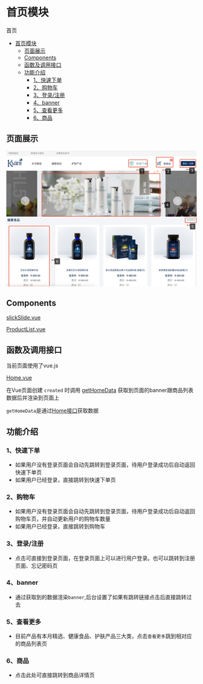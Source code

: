 # 首页模块

首页

<!-- TOC -->

- [首页模块](#首页模块)
  - [页面展示](#页面展示)
  - [Components](#components)
  - [函数及调用接口](#函数及调用接口)
  - [功能介绍](#功能介绍)
    - [1、快速下单](#1快速下单)
    - [2、购物车](#2购物车)
    - [3、登录/注册](#3登录注册)
    - [4、banner](#4banner)
    - [5、查看更多](#5查看更多)
    - [6、商品](#6商品)

<!-- /TOC -->

## 页面展示

![image](./images/home_top.png)
![image](./images/home_list.png)

## Components
[slickSlide.vue](https://gitlab.kyani.cn/kyani-inc/kyani-shop-pc/blob/master/src/views/home/components/slickSlide.vue)

[ProductList.vue](https://gitlab.kyani.cn/kyani-inc/kyani-shop-pc/blob/master/src/views/product/components/ProductList.vue)

## 函数及调用接口
当前页面使用了vue.js

[Home.vue](https://gitlab.kyani.cn/kyani-inc/kyani-shop-pc/blob/master/src/views/home/Home.vue)

在Vue页面创建 `created` 时调用 [getHomeData](https://gitlab.kyani.cn/kyani-inc/kyani-shop-pc/blob/master/src/views/home/Home.vue#L96) 获取到页面的banner跟商品列表数据后并渲染到页面上

`getHomeData`是通过[Home接口](https://gitlab.kyani.cn/kyani-inc/kyani-shop-pc/blob/master/src/api/urls.js#L22)获取数据

## 功能介绍

 ### 1、快速下单
 
  - 如果用户没有登录页面会自动先跳转到登录页面，待用户登录成功后自动返回快速下单页
  - 如果用户已经登录，直接跳转到快速下单页

 ### 2、购物车

  - 如果用户没有登录页面会自动先跳转到登录页面，待用户登录成功后自动返回购物车页，并自动更新用户的购物车数量
  - 如果用户已经登录，直接跳转到购物车

 ### 3、登录/注册
  - 点击可直接到登录页面，在登录页面上可以进行用户登录。也可以跳转到注册页面、忘记密码页

  ### 4、banner
  - 通过获取到的数据渲染`banner`,后台设置了如果有跳转链接点击后直接跳转过去

  ### 5、查看更多
  - 目前产品有本月精选、健康食品、护肤产品三大类，点击`查看更多`跳到相对应的商品列表页
  
  ### 6、商品 
  - 点击此处可直接跳转到商品详情页


